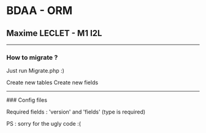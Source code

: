 BDAA - ORM
======

## Maxime LECLET - M1 I2L

---

### How to migrate ?

Just run Migrate.php :)

Create new tables
Create new fields

---

### Config files

Required fields : 'version' and 'fields' (type is required)

PS : sorry for the ugly code :(
